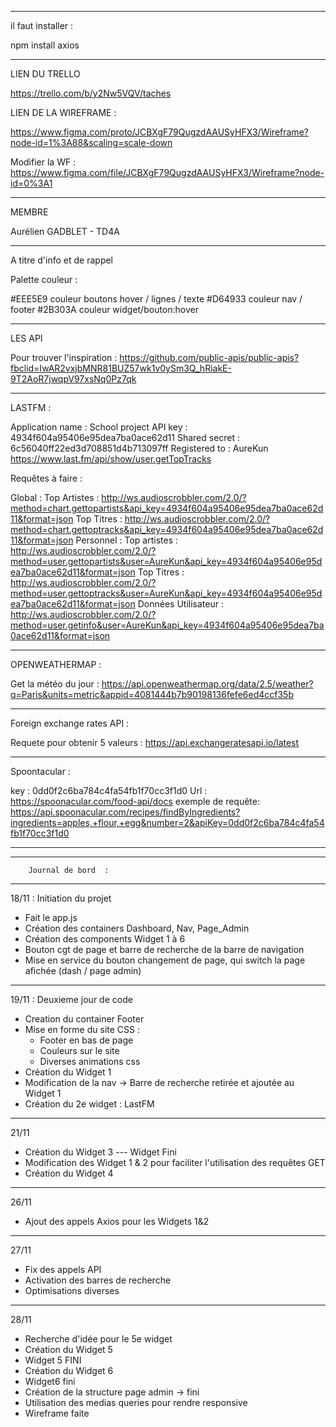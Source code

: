 ___________________
il faut installer :


npm install axios

___________________
LIEN DU TRELLO 


https://trello.com/b/y2Nw5VQV/taches

LIEN DE LA WIREFRAME :

https://www.figma.com/proto/JCBXgF79QugzdAAUSyHFX3/Wireframe?node-id=1%3A88&scaling=scale-down 

Modifier la WF :
https://www.figma.com/file/JCBXgF79QugzdAAUSyHFX3/Wireframe?node-id=0%3A1

___________________
MEMBRE

Aurélien GADBLET - TD4A

______________________________________
A titre d'info et de rappel

Palette couleur :

#EEE5E9 couleur boutons hover / lignes / texte
#D64933 couleur nav / footer 
#2B303A couleur widget/bouton:hover

___________________
LES API


Pour trouver l'inspiration : https://github.com/public-apis/public-apis?fbclid=IwAR2vxjbMNR81BUZ57wk1v0ySm3Q_hRiakE-9T2AoR7jwqpV97xsNq0Pz7qk
_______________________________________________________________________

LASTFM :

Application name : 	School project
API key :	        4934f604a95406e95dea7ba0ace62d11
Shared secret : 	6c56040ff22ed3d708851d4b713097ff
Registered to :	    AureKun
https://www.last.fm/api/show/user.getTopTracks

Requêtes à faire :

Global :
Top Artistes : http://ws.audioscrobbler.com/2.0/?method=chart.gettopartists&api_key=4934f604a95406e95dea7ba0ace62d11&format=json
Top Titres : http://ws.audioscrobbler.com/2.0/?method=chart.gettoptracks&api_key=4934f604a95406e95dea7ba0ace62d11&format=json
Personnel :
Top artistes : http://ws.audioscrobbler.com/2.0/?method=user.gettopartists&user=AureKun&api_key=4934f604a95406e95dea7ba0ace62d11&format=json
Top Titres : http://ws.audioscrobbler.com/2.0/?method=user.gettoptracks&user=AureKun&api_key=4934f604a95406e95dea7ba0ace62d11&format=json
Données Utilisateur : http://ws.audioscrobbler.com/2.0/?method=user.getinfo&user=AureKun&api_key=4934f604a95406e95dea7ba0ace62d11&format=json

_______________________________________________________________________

OPENWEATHERMAP :

Get la météo du jour : https://api.openweathermap.org/data/2.5/weather?q=Paris&units=metric&appid=4081444b7b90198136fefe6ed4ccf35b


_______________________________________________________________________

Foreign exchange rates API  :

Requete pour obtenir 5 valeurs : https://api.exchangeratesapi.io/latest


_______________________________________________________________________

Spoontacular :

key : 0dd0f2c6ba784c4fa54fb1f70cc3f1d0
Url : https://spoonacular.com/food-api/docs 
exemple de requête:
https://api.spoonacular.com/recipes/findByIngredients?ingredients=apples,+flour,+egg&number=2&apiKey=0dd0f2c6ba784c4fa54fb1f70cc3f1d0
_______________________________________________________________________



____________________________________
                                
        Journal de bord  :      
____________________________________


18/11 : Initiation du projet


- Fait le app.js
- Création des containers Dashboard, Nav, Page_Admin
- Création des components Widget 1 à 6
- Bouton cgt de page et barre de recherche de la barre de navigation
- Mise en service du bouton changement de page, qui switch la page afichée (dash / page admin)

____________________________________
19/11 : Deuxieme jour de code 


- Creation du container Footer
- Mise en forme du site CSS :
    - Footer en bas de page
    - Couleurs sur le site
    - Diverses animations css
- Création du Widget 1
- Modification de la nav -> Barre de recherche retirée et ajoutée au Widget 1
- Création du 2e widget : LastFM

____________________________________
21/11

- Création du Widget 3 --- Widget Fini
- Modification des Widget 1 & 2 pour faciliter l'utilisation des requêtes GET
- Création du Widget 4

____________________________________
 26/11


- Ajout des appels Axios pour les Widgets 1&2
____________________________________
 27/11 


- Fix des appels API
- Activation des barres de recherche
- Optimisations diverses

____________________________________
 28/11


- Recherche d'idée pour le 5e widget
- Création du Widget 5
- Widget 5 FINI
- Création du Widget 6
- Widget6 fini
- Création de la structure page admin -> fini
- Utilisation des medias queries pour rendre responsive
- Wireframe faite
